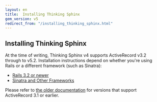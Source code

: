```yaml
---
layout: en
title:  Installing Thinking Sphinx
gem_version: v5
redirect_from: "/installing_thinking_sphinx.html"
---
```


## Installing Thinking Sphinx

At the time of writing, Thinking Sphinx v4 supports ActiveRecord v3.2 through to v5.2. Installation instructions depend on whether you're using Rails or a different framework (such as Sinatra):

* [Rails 3.2 or newer](installing_thinking_sphinx/ts4.html)
* [Sinatra and Other Frameworks](installing_thinking_sphinx/sinatra.html)

Please refer to [the older documentation](../v3/installing_thinking_sphinx.html) for versions that support ActiveRecord 3.1 or earlier.
